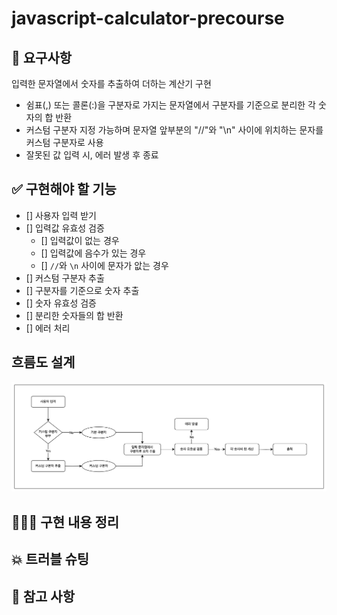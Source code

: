 # javascript-calculator-precourse

## 📍 요구사항

입력한 문자열에서 숫자를 추출하여 더하는 계산기 구현

- 쉼표(,) 또는 콜론(:)을 구분자로 가지는 문자열에서 구분자를 기준으로 분리한 각 숫자의 합 반환
- 커스텀 구분자 지정 가능하며 문자열 앞부분의 "//"와 "\n" 사이에 위치하는 문자를 커스텀 구분자로 사용
- 잘못된 값 입력 시, 에러 발생 후 종료

## ✅ 구현해야 할 기능

- [] 사용자 입력 받기
- [] 입력값 유효성 검증
  - [] 입력값이 없는 경우
  - [] 입력값에 음수가 있는 경우
  - [] `//`와 `\n` 사이에 문자가 앖는 경우
- [] 커스텀 구분자 추출
- [] 구분자를 기준으로 숫자 추출
- [] 숫자 유효성 검증
- [] 분리한 숫자들의 합 반환
- [] 에러 처리

## 흐름도 설계

![흐름도](image.png)

## 👩🏻‍💻 구현 내용 정리

## 💥 트러블 슈팅

## 📖 참고 사항

